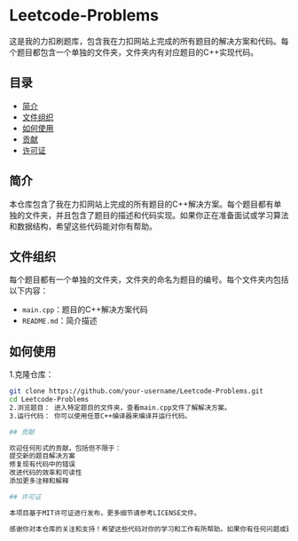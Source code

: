 # Leetcode-Problems

这是我的力扣刷题库，包含我在力扣网站上完成的所有题目的解决方案和代码。每个题目都包含一个单独的文件夹，文件夹内有对应题目的C++实现代码。

## 目录

- [简介](#简介)
- [文件组织](#文件组织)
- [如何使用](#如何使用)
- [贡献](#贡献)
- [许可证](#许可证)

## 简介

本仓库包含了我在力扣网站上完成的所有题目的C++解决方案。每个题目都有单独的文件夹，并且包含了题目的描述和代码实现。如果你正在准备面试或学习算法和数据结构，希望这些代码能对你有帮助。

## 文件组织

每个题目都有一个单独的文件夹，文件夹的命名为题目的编号。每个文件夹内包括以下内容：
- `main.cpp`：题目的C++解决方案代码
- `README.md`：简介描述

## 如何使用

1.克隆仓库：
   ```sh
   git clone https://github.com/your-username/Leetcode-Problems.git
   cd Leetcode-Problems
2.浏览题目： 进入特定题目的文件夹，查看main.cpp文件了解解决方案。
3.运行代码： 你可以使用任意C++编译器来编译并运行代码。

## 贡献

欢迎任何形式的贡献，包括但不限于：
提交新的题目解决方案
修复现有代码中的错误
改进代码的效率和可读性
添加更多注释和解释

## 许可证

本项目基于MIT许可证进行发布，更多细节请参考LICENSE文件。

感谢你对本仓库的关注和支持！希望这些代码对你的学习和工作有所帮助。如果你有任何问题或建议，请随时联系我。
